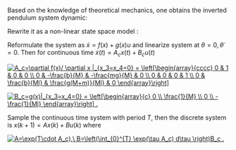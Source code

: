 Based on the knowledge of theoretical mechanics, one obtains the inverted pendulum system dynamic:
<!-- $$(M+m)\ddot{x}+b \dot{x} +ml \ddot{\theta} \cos \theta - ml \dot{\theta}^2\sin\theta=F,$$ -->
<!-- $$ml^2 \ddot{\theta} +mgl\sin\theta =ml\ddot{x}\cos\theta.$$ -->
Rewrite it as a non-linear state space model :
<!-- $$
\left[\begin{array}{cccc}
	1 & 0 & 0 & 0 \\
	0 & m+M & 0 & m l \cos \theta \\
	0 & 0 & 1 & 0 \\
	0 & m l \cos \theta & 0 & m l^{2}
\end{array}\right] \frac{d}{d t}\left[\begin{array}{c}
	x \\
	\dot{x} \\
	\theta \\
	\dot{\theta}
\end{array}\right]=\left[\begin{array}{c}
	\dot{x} \\
	m l \dot{\theta}^{2} \sin \theta-b \dot{x} \\
	\dot{\theta} \\
	m g l \sin \theta
\end{array}\right]+\left[\begin{array}{c}
	0 \\
	1 \\
	0 \\
	0
\end{array}\right] F.
$$ -->
Reformulate the system as $\dot{x}=f(x)+g(x)u$ and linearize system at $\theta=0,\dot{\theta}=0$.
Then for continuous time $\dot{x}(t)=A_c x(t) +B_c u(t)$

<a href="https://www.codecogs.com/eqnedit.php?latex=A_c=\partial&space;f(x)/&space;\partial&space;x&space;|_{x_3=x_4=0}&space;=&space;\left[\begin{array}{cccc}&space;0&space;&&space;1&space;&&space;0&space;&&space;0&space;\\&space;0&space;&&space;-\frac{b}{M}&space;&&space;-\frac{mg}{M}&space;&&space;0&space;\\&space;0&space;&&space;0&space;&&space;0&space;&&space;1&space;\\&space;0&space;&&space;\frac{b}{Ml}&space;&&space;\frac{g(M&plus;m)}{Ml}&space;&&space;0&space;\end{array}\right]" target="_blank"><img src="https://latex.codecogs.com/gif.latex?A_c=\partial&space;f(x)/&space;\partial&space;x&space;|_{x_3=x_4=0}&space;=&space;\left[\begin{array}{cccc}&space;0&space;&&space;1&space;&&space;0&space;&&space;0&space;\\&space;0&space;&&space;-\frac{b}{M}&space;&&space;-\frac{mg}{M}&space;&&space;0&space;\\&space;0&space;&&space;0&space;&&space;0&space;&&space;1&space;\\&space;0&space;&&space;\frac{b}{Ml}&space;&&space;\frac{g(M&plus;m)}{Ml}&space;&&space;0&space;\end{array}\right]" title="A_c=\partial f(x)/ \partial x |_{x_3=x_4=0} = \left[\begin{array}{cccc} 0 & 1 & 0 & 0 \\ 0 & -\frac{b}{M} & -\frac{mg}{M} & 0 \\ 0 & 0 & 0 & 1 \\ 0 & \frac{b}{Ml} & \frac{g(M+m)}{Ml} & 0 \end{array}\right]" /></a>

<a href="https://www.codecogs.com/eqnedit.php?latex=B_c=g(x)|_{x_3=x_4=0}&space;=&space;\left[\begin{array}{c}&space;0&space;\\&space;\frac{1}{M}&space;\\&space;0&space;\\&space;-\frac{1}{Ml}&space;\end{array}\right]&space;." target="_blank"><img src="https://latex.codecogs.com/gif.latex?B_c=g(x)|_{x_3=x_4=0}&space;=&space;\left[\begin{array}{c}&space;0&space;\\&space;\frac{1}{M}&space;\\&space;0&space;\\&space;-\frac{1}{Ml}&space;\end{array}\right]&space;." title="B_c=g(x)|_{x_3=x_4=0} = \left[\begin{array}{c} 0 \\ \frac{1}{M} \\ 0 \\ -\frac{1}{Ml} \end{array}\right] ." /></a>

Sample the continuous time system with period $T$, then the discrete system is
$x(k+1)=Ax(k)+Bu(k)$ where

<a href="https://www.codecogs.com/eqnedit.php?latex=A=\exp(T\cdot&space;A_c),\&space;B=\left(\int_{0}^{T}&space;\exp(\tau&space;A_c)&space;d\tau&space;\right)B_c&space;." target="_blank"><img src="https://latex.codecogs.com/gif.latex?A=\exp(T\cdot&space;A_c),\&space;B=\left(\int_{0}^{T}&space;\exp(\tau&space;A_c)&space;d\tau&space;\right)B_c&space;." title="A=\exp(T\cdot A_c),\ B=\left(\int_{0}^{T} \exp(\tau A_c) d\tau \right)B_c ." /></a>
